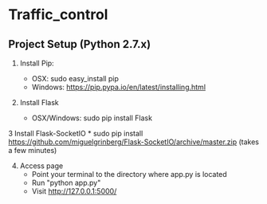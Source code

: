 Traffic_control
===============

## Project Setup (Python 2.7.x)

1. Install Pip:
    * OSX: sudo easy_install pip
    * Windows: https://pip.pypa.io/en/latest/installing.html

2. Install Flask
    * OSX/Windows: sudo pip install Flask

3 Install Flask-SocketIO
    * sudo pip install https://github.com/miguelgrinberg/Flask-SocketIO/archive/master.zip (takes a few minutes)

4. Access page
    * Point your terminal to the directory where app.py is located
    * Run "python app.py"
    * Visit http://127.0.0.1:5000/
